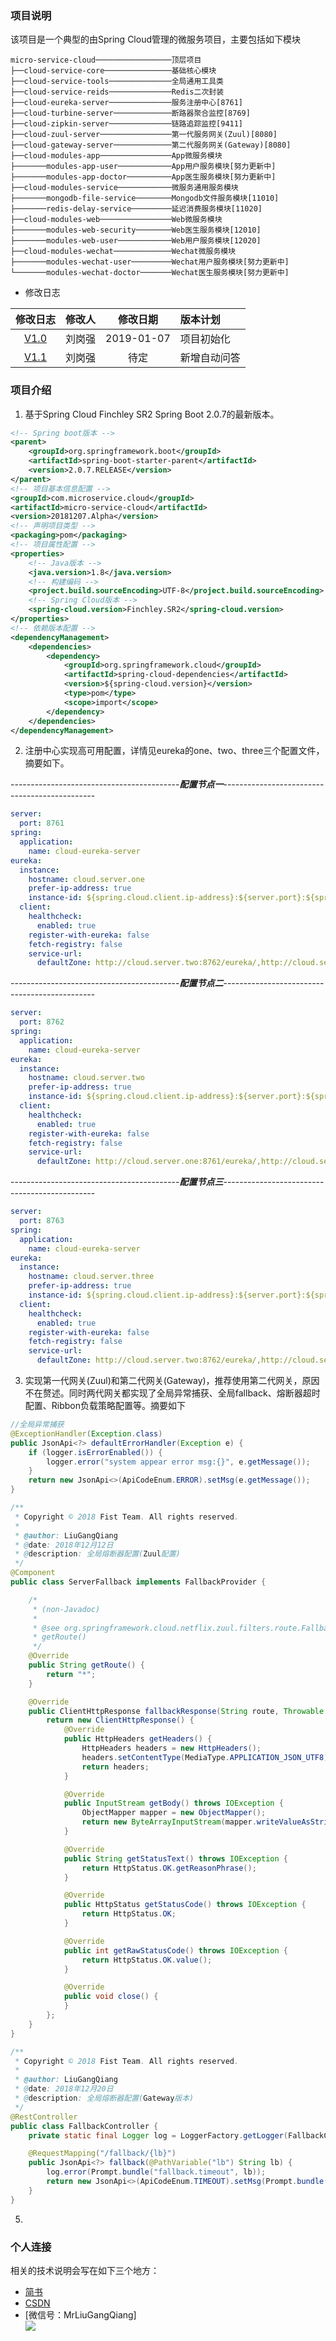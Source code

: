 ### 项目说明
该项目是一个典型的由Spring Cloud管理的微服务项目，主要包括如下模块
```
micro-service-cloud─────────────────顶层项目
├──cloud-service-core───────────────基础核心模块
├──cloud-service-tools──────────────全局通用工具类
├──cloud-service-reids──────────────Redis二次封装
├──cloud-eureka-server──────────────服务注册中心[8761]
├──cloud-turbine-server─────────────断路器聚合监控[8769]
├──cloud-zipkin-server──────────────链路追踪监控[9411]
├──cloud-zuul-server────────────────第一代服务网关(Zuul)[8080]
├──cloud-gateway-server─────────────第二代服务网关(Gateway)[8080]
├──cloud-modules-app────────────────App微服务模块
├───────modules-app-user────────────App用户服务模块[努力更新中]
├───────modules-app-doctor──────────App医生服务模块[努力更新中]
├──cloud-modules-service────────────微服务通用服务模块
├───────mongodb-file-service────────Mongodb文件服务模块[11010]
├───────redis-delay-service─────────延迟消费服务模块[11020]
├──cloud-modules-web────────────────Web微服务模块
├───────modules-web-security────────Web医生服务模块[12010]
├───────modules-web-user────────────Web用户服务模块[12020]
├──cloud-modules-wechat─────────────Wechat微服务模块
├───────modules-wechat-user─────────Wechat用户服务模块[努力更新中]
└───────modules-wechat-doctor───────Wechat医生服务模块[努力更新中]
 ```
  
* 修改日志

|修改日志|修改人|修改日期|版本计划|
|:----:|:----|:----:|:---|
|[V1.0](https://github.com/MrLiuGangQiang/micro-service-cloud/blob/master/README.md)|刘岗强|2019-01-07 |项目初始化|
|[V1.1](https://github.com/MrLiuGangQiang/micro-service-cloud/blob/master/README.md)|刘岗强|待定|新增自动问答|

### 项目介绍
1. 基于Spring Cloud Finchley SR2 Spring Boot 2.0.7的最新版本。
```xml
<!-- Spring boot版本 -->
<parent>
	<groupId>org.springframework.boot</groupId>
	<artifactId>spring-boot-starter-parent</artifactId>
	<version>2.0.7.RELEASE</version>
</parent>
<!-- 项目基本信息配置 -->
<groupId>com.microservice.cloud</groupId>
<artifactId>micro-service-cloud</artifactId>
<version>20181207.Alpha</version>
<!-- 声明项目类型 -->
<packaging>pom</packaging>
<!-- 项目属性配置 -->
<properties>
	<!-- Java版本 -->
	<java.version>1.8</java.version>
	<!-- 构建编码 -->
	<project.build.sourceEncoding>UTF-8</project.build.sourceEncoding>
	<!-- Spring Cloud版本 -->
	<spring-cloud.version>Finchley.SR2</spring-cloud.version>
</properties>
<!-- 依赖版本配置 -->
<dependencyManagement>
	<dependencies>
		<dependency>
			<groupId>org.springframework.cloud</groupId>
			<artifactId>spring-cloud-dependencies</artifactId>
			<version>${spring-cloud.version}</version>
			<type>pom</type>
			<scope>import</scope>
		</dependency>
	</dependencies>
</dependencyManagement>
```
2. 注册中心实现高可用配置，详情见eureka的one、two、three三个配置文件，摘要如下。

------------------------------------------***配置节点一***----------------------------------------------
```yml
server:
  port: 8761
spring:
  application:
    name: cloud-eureka-server
eureka:
  instance:
    hostname: cloud.server.one
    prefer-ip-address: true
    instance-id: ${spring.cloud.client.ip-address}:${server.port}:${spring.application.name}
  client:
    healthcheck:
      enabled: true
    register-with-eureka: false
    fetch-registry: false
    service-url:
      defaultZone: http://cloud.server.two:8762/eureka/,http://cloud.server.three:8763/eureka/
```
------------------------------------------***配置节点二***----------------------------------------------
```yml      
server:
  port: 8762
spring:
  application:
    name: cloud-eureka-server
eureka:
  instance:
    hostname: cloud.server.two
    prefer-ip-address: true
    instance-id: ${spring.cloud.client.ip-address}:${server.port}:${spring.application.name}
  client:
    healthcheck:
      enabled: true
    register-with-eureka: false
    fetch-registry: false
    service-url:
      defaultZone: http://cloud.server.one:8761/eureka/,http://cloud.server.three:8763/eureka/
```
------------------------------------------***配置节点三***----------------------------------------------
```yml         
server:
  port: 8763
spring:
  application:
    name: cloud-eureka-server
eureka:
  instance:
    hostname: cloud.server.three
    prefer-ip-address: true
    instance-id: ${spring.cloud.client.ip-address}:${server.port}:${spring.application.name}
  client:
    healthcheck:
      enabled: true
    register-with-eureka: false
    fetch-registry: false
    service-url:
      defaultZone: http://cloud.server.two:8762/eureka/,http://cloud.server.one:8761/eureka/
```
3. 实现第一代网关(Zuul)和第二代网关(Gateway)，推荐使用第二代网关，原因不在赘述。同时两代网关都实现了全局异常捕获、全局fallback、熔断器超时配置、Ribbon负载策略配置等。摘要如下
```java
//全局异常捕获
@ExceptionHandler(Exception.class)
public JsonApi<?> defaultErrorHandler(Exception e) {
	if (logger.isErrorEnabled()) {
		logger.error("system appear error msg:{}", e.getMessage());
	}
	return new JsonApi<>(ApiCodeEnum.ERROR).setMsg(e.getMessage());
}
```
```java
/**
 * Copyright © 2018 Fist Team. All rights reserved.
 *
 * @author: LiuGangQiang
 * @date: 2018年12月12日
 * @description: 全局熔断器配置(Zuul配置)
 */
@Component
public class ServerFallback implements FallbackProvider {

	/*
	 * (non-Javadoc)
	 * 
	 * @see org.springframework.cloud.netflix.zuul.filters.route.FallbackProvider#
	 * getRoute()
	 */
	@Override
	public String getRoute() {
		return "*";
	}

	@Override
	public ClientHttpResponse fallbackResponse(String route, Throwable cause) {
		return new ClientHttpResponse() {
			@Override
			public HttpHeaders getHeaders() {
				HttpHeaders headers = new HttpHeaders();
				headers.setContentType(MediaType.APPLICATION_JSON_UTF8);
				return headers;
			}

			@Override
			public InputStream getBody() throws IOException {
				ObjectMapper mapper = new ObjectMapper();
				return new ByteArrayInputStream(mapper.writeValueAsString(new JsonApi<>(ApiCodeEnum.TIMEOUT)).getBytes("UTF-8"));
			}

			@Override
			public String getStatusText() throws IOException {
				return HttpStatus.OK.getReasonPhrase();
			}

			@Override
			public HttpStatus getStatusCode() throws IOException {
				return HttpStatus.OK;
			}

			@Override
			public int getRawStatusCode() throws IOException {
				return HttpStatus.OK.value();
			}

			@Override
			public void close() {
			}
		};
	}
}
```
```java
/**
 * Copyright © 2018 Fist Team. All rights reserved.
 *
 * @author: LiuGangQiang
 * @date: 2018年12月20日
 * @description: 全局熔断器配置(Gateway版本)
 */
@RestController
public class FallbackController {
	private static final Logger log = LoggerFactory.getLogger(FallbackController.class);

	@RequestMapping("/fallback/{lb}")
	public JsonApi<?> fallback(@PathVariable("lb") String lb) {
		log.error(Prompt.bundle("fallback.timeout", lb));
		return new JsonApi<>(ApiCodeEnum.TIMEOUT).setMsg(Prompt.bundle("fallback.timeout", lb));
	}
}
```
5. 

### 个人连接
相关的技术说明会写在如下三个地方：
* [简书](https://www.jianshu.com/u/3642563a4185)
* [CSDN](https://blog.csdn.net/u010175879)
* [微信号：MrLiuGangQiang]<br>
![](https://github.com/MrLiuGangQiang/img/blob/master/user/%E5%BE%AE%E4%BF%A1%E4%BA%8C%E7%BB%B4%E7%A0%81.jpg)
